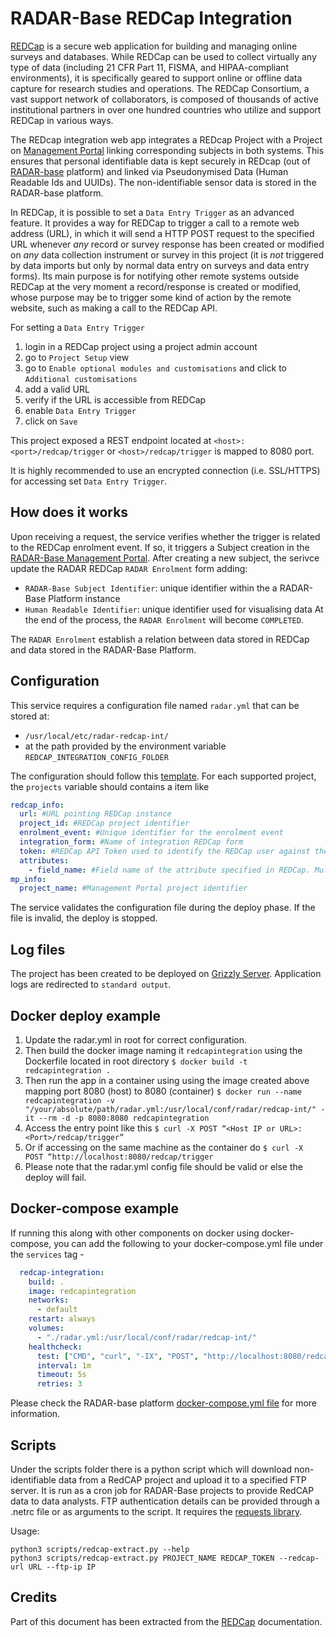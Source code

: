 # RADAR-Base REDCap Integration

[REDCap](https://projectredcap.org/) is a secure web application for building and managing online
surveys and databases. While REDCap can be used to collect virtually any type of data
(including 21 CFR Part 11, FISMA, and HIPAA-compliant environments), it is specifically geared to
support online or offline data capture for research studies and operations. The REDCap Consortium,
a vast support network of collaborators, is composed of thousands of active institutional
partners in over one hundred countries who utilize and support REDCap in various ways.

The REDcap integration web app integrates a REDcap Project with a Project on [Management Portal](https://github.com/RADAR-base/ManagementPortal) linking corresponding subjects in both systems. 
This ensures that personal identifiable data is kept securely in REDcap (out of [RADAR-base](https://github.com/RADAR-base/RADAR-Docker) platform) and linked via Pseudonymised Data (Human Readable Ids and UUIDs). 
The non-identifiable sensor data is stored in the RADAR-base platform. 

In REDCap, it is possible to set a `Data Entry Trigger` as an advanced feature. It provides a way
for REDCap to trigger a call to a remote web address (URL), in which it will send a HTTP POST
request to the specified URL whenever *any* record or survey response has been created or
modified on *any* data collection instrument or survey in this project (it is *not* triggered by
data imports but only by normal data entry on surveys and data entry forms). Its main purpose is
for notifying other remote systems outside REDCap at the very moment a record/response is created
or modified, whose purpose may be to trigger some kind of action by the remote website, such as
making a call to the REDCap API.

For setting a `Data Entry Trigger`
1. login in a REDCap project using a project admin account
2. go to `Project Setup` view
3. go to `Enable optional modules and customisations` and click to `Additional customisations`
5. add a valid URL
6. verify if the URL is accessible from REDCap
7. enable `Data Entry Trigger`
8. click on `Save`

This project exposed a REST endpoint located at `<host>:<port>/redcap/trigger` or `<host>/redcap/trigger` is mapped to 8080 port.

It is highly recommended to use an encrypted connection (i.e. SSL/HTTPS) for accessing set
`Data Entry Trigger`.

## How does it works
Upon receiving a request, the service verifies whether the trigger is related to the REDCap
enrolment event. If so, it triggers a Subject creation in the
[RADAR-Base Management Portal](https://github.com/RADAR-base/ManagementPortal). After creating a new
subject, the serivce update the RADAR REDCap `RADAR Enrolment` form adding:
- `RADAR-Base Subject Identifier`: unique identifier within the a RADAR-Base Platform instance
- `Human Readable Identifier`: unique identifier used for visualising data
At the end of the process, the `RADAR Enrolment` will become `COMPLETED`.

The `RADAR Enrolment` establish a relation between data stored in REDCap and data stored in the
RADAR-Base Platform.

## Configuration
This service requires a configuration file named `radar.yml` that can be stored at:
- `/usr/local/etc/radar-redcap-int/`
- at the path provided by the environment variable `REDCAP_INTEGRATION_CONFIG_FOLDER`

The configuration should follow this [template](radar.yml).
For each supported project, the `projects` variable should contains a item like
```yaml
redcap_info:
  url: #URL pointing REDCap instance
  project_id: #REDCap project identifier
  enrolment_event: #Unique identifier for the enrolment event
  integration_form: #Name of integration REDCap form
  token: #REDCap API Token used to identify the REDCap user against the REDCap instance
  attributes:
    - field_name: #Field name of the attribute specified in REDCap. Multiple field_names are supported.
mp_info:
  project_name: #Management Portal project identifier
``` 

The service validates the configuration file during the deploy phase. If the file is invalid, the
deploy is stopped.

## Log files
The project has been created to be deployed on [Grizzly Server](https://javaee.github.io/grizzly/).
Application logs are redirected to `standard output`.

## Docker deploy example
 1. Update the radar.yml in root for correct configuration.
 2. Then build the docker image naming it `redcapintegration` using the Dockerfile located in root directory
 `$ docker build -t redcapintegration .`
 3. Then run the app in a container using using the image created above mapping port 8080 (host) to 8080 (container)
 `$ docker run --name redcapintegration -v "/your/absolute/path/radar.yml:/usr/local/conf/radar/redcap-int/" -it --rm -d -p 8080:8080 redcapintegration`
 4. Access the  entry point like this
 `$ curl -X POST “<Host IP or URL>:<Port>/redcap/trigger”`
 5. Or if accessing on the same machine as the container do
 `$ curl -X POST “http://localhost:8080/redcap/trigger` 
 6. Please note that the radar.yml config file should be valid or else the deploy will fail.
 
## Docker-compose example

If running this along with other components on docker using docker-compose, you can add the following to your docker-compose.yml file under the `services` tag - 

```yaml
  redcap-integration:
    build: .
    image: redcapintegration
    networks:
      - default
    restart: always
    volumes:
      - "./radar.yml:/usr/local/conf/radar/redcap-int/"
    healthcheck:
      test: ["CMD", "curl", "-IX", "POST", "http://localhost:8080/redcap/trigger"]
      interval: 1m
      timeout: 5s
      retries: 3
```

Please check the RADAR-base platform [docker-compose.yml file](https://github.com/RADAR-base/RADAR-Docker/blob/master/dcompose-stack/radar-cp-hadoop-stack/docker-compose.yml) for more information.

## Scripts
Under the scripts folder there is a python script which will download non-identifiable data from a RedCAP project and upload it to a specified FTP server. It is run as a cron job for RADAR-Base projects to provide RedCAP data to data analysts. FTP authentication details can be provided through a .netrc file or as arguments to the script. It requires the [requests library]('https://pypi.org/project/requests/').

Usage:
```
python3 scripts/redcap-extract.py --help
python3 scripts/redcap-extract.py PROJECT_NAME REDCAP_TOKEN --redcap-url URL --ftp-ip IP 
```

## Credits
Part of this document has been extracted from the [REDCap](https://projectredcap.org/) documentation.
